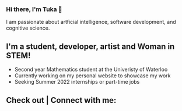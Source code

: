 ### Hi there, I'm Tuka 👋

I am passionate about artficial intelligence, software development, and cognitive science. 

## I'm a student, developer, artist and Woman in STEM!
- Second year Mathematics student at the Univeristy of Waterloo
- Currently working on my personal website to showcase my work
- Seeking Summer 2022 internships or part-time jobs

## Check out | Connect with me:

<!--
**alartuka/alartuka** is a ✨ _special_ ✨ repository because its `README.md` (this file) appears on your GitHub profile.

Here are some ideas to get you started:

- 🔭 I’m currently working on ...
- 🌱 I’m currently learning ...
- 👯 I’m looking to collaborate on ...
- 🤔 I’m looking for help with ...
- 💬 Ask me about ...
- 📫 How to reach me: ...
- 😄 Pronouns: ...
- ⚡ Fun fact: ...
-->
